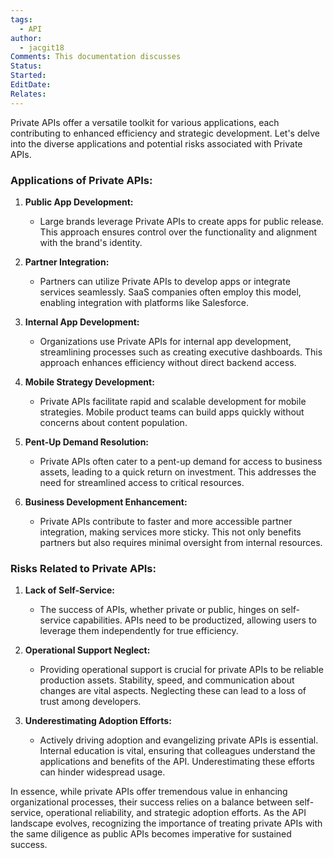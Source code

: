 ```yaml
---
tags:
  - API
author:
  - jacgit18
Comments: This documentation discusses
Status: 
Started: 
EditDate: 
Relates:
---
```

Private APIs offer a versatile toolkit for various applications, each contributing to enhanced efficiency and strategic development. Let's delve into the diverse applications and potential risks associated with Private APIs.

### Applications of Private APIs:

1. **Public App Development:**
   - Large brands leverage Private APIs to create apps for public release. This approach ensures control over the functionality and alignment with the brand's identity.

2. **Partner Integration:**
   - Partners can utilize Private APIs to develop apps or integrate services seamlessly. SaaS companies often employ this model, enabling integration with platforms like Salesforce.

3. **Internal App Development:**
   - Organizations use Private APIs for internal app development, streamlining processes such as creating executive dashboards. This approach enhances efficiency without direct backend access.

4. **Mobile Strategy Development:**
   - Private APIs facilitate rapid and scalable development for mobile strategies. Mobile product teams can build apps quickly without concerns about content population.

5. **Pent-Up Demand Resolution:**
   - Private APIs often cater to a pent-up demand for access to business assets, leading to a quick return on investment. This addresses the need for streamlined access to critical resources.

6. **Business Development Enhancement:**
   - Private APIs contribute to faster and more accessible partner integration, making services more sticky. This not only benefits partners but also requires minimal oversight from internal resources.

### Risks Related to Private APIs:

1. **Lack of Self-Service:**
   - The success of APIs, whether private or public, hinges on self-service capabilities. APIs need to be productized, allowing users to leverage them independently for true efficiency.

2. **Operational Support Neglect:**
   - Providing operational support is crucial for private APIs to be reliable production assets. Stability, speed, and communication about changes are vital aspects. Neglecting these can lead to a loss of trust among developers.

3. **Underestimating Adoption Efforts:**
   - Actively driving adoption and evangelizing private APIs is essential. Internal education is vital, ensuring that colleagues understand the applications and benefits of the API. Underestimating these efforts can hinder widespread usage.

In essence, while private APIs offer tremendous value in enhancing organizational processes, their success relies on a balance between self-service, operational reliability, and strategic adoption efforts. As the API landscape evolves, recognizing the importance of treating private APIs with the same diligence as public APIs becomes imperative for sustained success. 